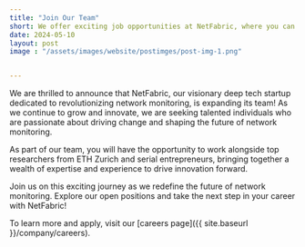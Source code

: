 ```yaml
---
title: "Join Our Team"
short: We offer exciting job opportunities at NetFabric, where you can drive the future of network monitoring.
date: 2024-05-10
layout: post
image : "/assets/images/website/postimges/post-img-1.png"


---
```


We are thrilled to announce that NetFabric, our visionary deep tech startup dedicated to revolutionizing network monitoring, is expanding its team! As we continue to grow and innovate, we are seeking talented individuals who are passionate about driving change and shaping the future of network monitoring.

As part of our team, you will have the opportunity to work alongside top
researchers from ETH Zurich and serial entrepreneurs, bringing together a wealth
of expertise and experience to drive innovation forward.

Join us on this exciting journey as we redefine the future of network
monitoring. Explore our open positions and take the next step in your career
with NetFabric!

To learn more and apply, visit our [careers page]({{ site.baseurl }}/company/careers).
